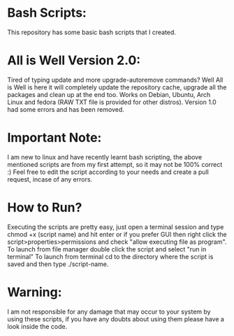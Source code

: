 # Bash Scripts:
This repository has some basic bash scripts that I created.

# All is Well Version 2.0:
Tired of typing update and more upgrade-autoremove commands? Well All is Well is here it will completely update the repository cache, upgrade all the packages and clean up at the end too. Works on Debian, Ubuntu, Arch Linux and fedora (RAW TXT file is provided for other distros). Version 1.0 had some errors and has been removed.

# Important Note:
I am new to linux and have recently learnt bash scripting, the above mentioned scripts are from my first attempt, so it may not be 100% correct :)
Feel free to edit the script according to your needs and create a pull request, incase of any errors.

# How to Run?
Executing the scripts are pretty easy, just open a terminal session and type chmod +x (script name) and hit enter or if you prefer GUI then right click the script>properties>permissions and check "allow executing file as program". To launch from file manager double click the script and select "run in terminal"
To launch from terminal cd to the directory where the script is saved and then type ./script-name.

# Warning:
I am not responsible for any damage that may occur to your system by using these scripts, if you have any doubts about using them please have a look inside the code. 

